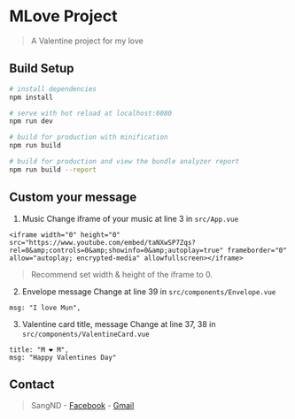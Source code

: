 # MLove Project

> A Valentine project for my love

## Build Setup

```bash
# install dependencies
npm install

# serve with hot reload at localhost:8080
npm run dev

# build for production with minification
npm run build

# build for production and view the bundle analyzer report
npm run build --report
```

## Custom your message

1. Music
   Change iframe of your music at line 3 in `src/App.vue`

```
<iframe width="0" height="0" src="https://www.youtube.com/embed/taNXwSP7Zqs?rel=0&amp;controls=0&amp;showinfo=0&amp;autoplay=true" frameborder="0" allow="autoplay; encrypted-media" allowfullscreen></iframe>
```

> Recommend set width & height of the iframe to 0.

2. Envelope message
   Change at line 39 in `src/components/Envelope.vue`

```
msg: "I love Mun",
```

3. Valentine card title, message
   Change at line 37, 38 in `src/components/ValentineCard.vue`

```
title: "M ❤ M",
msg: "Happy Valentines Day"
```

## Contact

> SangND - [Facebook](https://www.facebook.com/dacsang97) - [Gmail](mailto:dacsang97@gmail.com)
